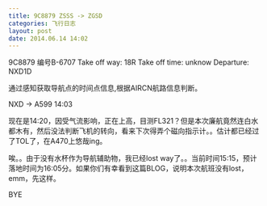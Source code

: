 ```yaml
---
title: 9C8879 ZSSS -> ZGSD
categories: 飞行日志
layout: post
date: 2014.06.14 14:02
---
```

9C8879 编号B-6707
Take off way: 18R
Take off time: unknow
Departure: NXD1D

通过感知获取导航点的时间点信息,根据AIRCN航路信息判断。

NXD -> A599  14:03

现在是14:20，因受气流影响，正在上高，目测FL321？但是本次廉航竟然连白水都木有，然后没法判断飞机的转向，看来下次得弄个磁向指示计。。估计都已经过了TOL了，在A470上悠哉ing。

唉。。由于没有水杯作为导航辅助物，我已经lost way了。。当前时间15:15，预计落地时间为16:05分。如果你们有幸看到这篇BLOG，说明本次航班没有lost，emm，先这样。

BYE
